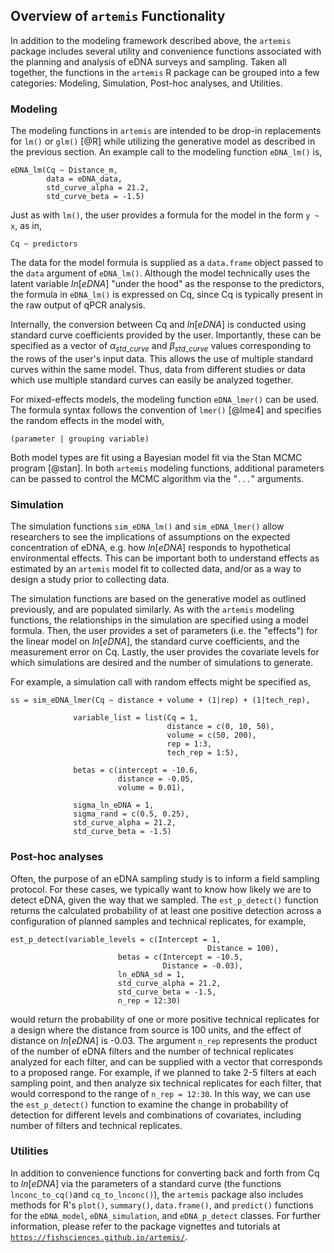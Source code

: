 ## Overview of `artemis` Functionality

In addition to the modeling framework described above, the `artemis` package includes several utility and convenience functions associated with the planning and analysis of eDNA surveys and sampling. Taken all together, the functions in the `artemis` R package can be grouped into a few categories: Modeling, Simulation, Post-hoc analyses, and Utilities.


### Modeling

The modeling functions in `artemis` are intended to be drop-in replacements
for `lm()` or `glm()` [@R] while utilizing the generative model as described in the previous section. An example call to the modeling function `eDNA_lm()` is,

```
eDNA_lm(Cq ~ Distance_m, 
        data = eDNA_data,
        std_curve_alpha = 21.2, 
        std_curve_beta = -1.5)

```

Just as with `lm()`, the user provides a formula for the model in the form `y ~ x`, as in,

```
Cq ~ predictors
```

The data for the model formula is supplied as a `data.frame` object passed to the `data` argument of `eDNA_lm()`. Although the model technically uses the latent variable $ln[eDNA]$ "under the hood" as the
response to the predictors, the formula in `eDNA_lm()` is expressed on Cq, since Cq is typically present in the raw output of qPCR analysis.

Internally, the conversion between Cq and $ln[eDNA]$ is conducted using
standard curve coefficients provided by the user. Importantly, these
can be specified as a vector of $\alpha_{std\_curve}$ and
$\beta_{std\_curve}$ values corresponding to the rows of the user's input data. This allows the use of multiple standard
curves within the same model. Thus, data from different studies or data 
which use multiple standard curves can
easily be analyzed together.

For mixed-effects models, the modeling function `eDNA_lmer()` can be
used. The formula syntax follows the convention of `lmer()` [@lme4] and
specifies the random effects in the model with,

```
(parameter | grouping variable)

```

Both model types are fit using a Bayesian model fit via the Stan MCMC
program [@stan]. In both `artemis` modeling functions, additional
parameters can be passed to control the MCMC algorithm via the "`...`"
arguments.


### Simulation

The simulation functions `sim_eDNA_lm()` and
`sim_eDNA_lmer()` allow researchers to see the implications of
assumptions on the expected concentration of eDNA, e.g. how $ln[eDNA]$ responds to
hypothetical environmental effects. This can be important both to
understand effects as estimated by an `artemis` model fit to collected
data, and/or as a way to design a study prior to collecting data.

The simulation functions are based on the generative model as outlined
previously, and are populated similarly. As with the `artemis` modeling functions, 
the relationships in the simulation are specified using a
model formula. Then, the user provides a set of parameters (i.e. the
"effects") for the linear model on $ln[eDNA]$, the standard curve
coefficients, and the measurement error on Cq. Lastly, the user
provides the covariate levels for which simulations are desired and
the number of simulations to generate.

For example, a simulation call with random effects might be specified as,

```
ss = sim_eDNA_lmer(Cq ~ distance + volume + (1|rep) + (1|tech_rep),

              variable_list = list(Cq = 1,
                                   distance = c(0, 10, 50),
                                   volume = c(50, 200),
                                   rep = 1:3,
                                   tech_rep = 1:5),
                                   
              betas = c(intercept = -10.6, 
                        distance = -0.05, 
                        volume = 0.01),
                        
              sigma_ln_eDNA = 1, 
              sigma_rand = c(0.5, 0.25),
              std_curve_alpha = 21.2,
              std_curve_beta = -1.5)

```

### Post-hoc analyses

Often, the purpose of an eDNA sampling study is to inform a field sampling protocol. For these cases, we typically want to know how likely we are to detect eDNA, given the way that we sampled. The `est_p_detect()` function returns the calculated probability of at least one positive detection across a configuration of planned samples and technical replicates, for example,

```
est_p_detect(variable_levels = c(Intercept = 1, 
                                            Distance = 100),
                        betas = c(Intercept = -10.5, 
                                  Distance = -0.03),
                        ln_eDNA_sd = 1, 
                        std_curve_alpha = 21.2, 
                        std_curve_beta = -1.5,
                        n_rep = 12:30)

```

would return the probability of one or more positive technical replicates for a design where the distance from source is 100 units, and the effect of distance on $ln[eDNA]$ is -0.03. The argument `n_rep` represents the product of the number of eDNA filters and the number of technical replicates analyzed for each filter, and can be supplied with a vector that corresponds to a proposed range. For example, if we planned to take 2-5 filters at each sampling point, and then analyze six technical replicates for each filter, that would correspond to the range of `n_rep = 12:30`. In this way, we can use the `est_p_detect()` function to examine the change in probability of detection for different levels and combinations of covariates, including number of filters and technical replicates.



### Utilities

In addition to convenience functions for converting back and forth from Cq to $ln[eDNA]$ via the parameters of a standard curve (the functions `lnconc_to_cq()`and `cq_to_lnconc()`), the `artemis` package also includes methods for R's `plot()`,
`summary()`, `data.frame()`, and `predict()` functions for the
`eDNA_model`, `eDNA_simulation`, and `eDNA_p_detect` classes. For further information,
please refer to the package vignettes and tutorials at
[`https://fishsciences.github.io/artemis/`](https://fishsciences.github.io/artemis/index.html).

